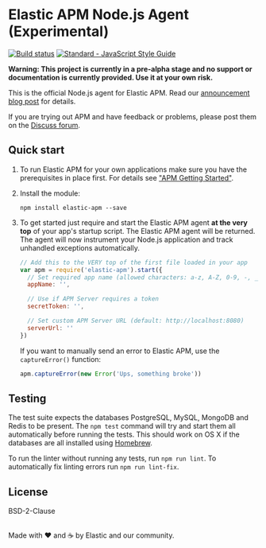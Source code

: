 # Elastic APM Node.js Agent (Experimental)

[![Build status](https://travis-ci.org/elastic/apm-agent-nodejs.svg?branch=master)](https://travis-ci.org/elastic/apm-agent-nodejs)
[![Standard - JavaScript Style Guide](https://img.shields.io/badge/code%20style-standard-brightgreen.svg?style=flat)](https://github.com/standard/standard)

**Warning: This project is currently in a pre-alpha stage and no support
or documentation is currently provided. Use it at your own risk.**

This is the official Node.js agent for Elastic APM. Read our
[announcement blog
post](https://www.elastic.co/blog/starting-down-the-path-for-elastic-apm)
for details.

If you are trying out APM and have feedback or problems, please post
them on the [Discuss forum](https://discuss.elastic.co/c/apm).

## Quick start

1. To run Elastic APM for your own applications make sure you have the
   prerequisites in place first. For details see ["APM Getting
   Started"](https://github.com/elastic/apm-server#apm-getting-started).

1. Install the module:
   ```
   npm install elastic-apm --save
   ```

1. To get started just require and start the Elastic APM agent **at the
   very top** of your app's startup script. The Elastic APM agent will
   be returned. The agent will now instrument your Node.js application
   and track unhandled exceptions automatically.
   ```js
   // Add this to the VERY top of the first file loaded in your app
   var apm = require('elastic-apm').start({
     // Set required app name (allowed characters: a-z, A-Z, 0-9, -, _, and space)
     appName: '',

     // Use if APM Server requires a token
     secretToken: '',

     // Set custom APM Server URL (default: http://localhost:8080)
     serverUrl: ''
   })
   ```
   If you want to manually send an error to Elastic APM, use the
   `captureError()` function:
   ```js
   apm.captureError(new Error('Ups, something broke'))
   ```

## Testing

The test suite expects the databases PostgreSQL, MySQL, MongoDB and
Redis to be present. The `npm test` command will try and start them all
automatically before running the tests. This should work on OS X if the
databases are all installed using [Homebrew](http://brew.sh).

To run the linter without running any tests, run `npm run lint`. To
automatically fix linting errors run `npm run lint-fix`.

## License

BSD-2-Clause

<br>Made with ♥️ and ☕️ by Elastic and our community.

